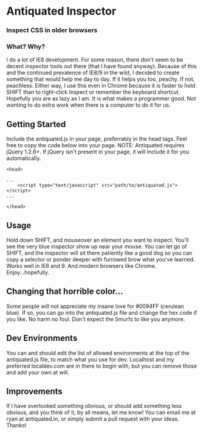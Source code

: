 # Antiquated Inspector
### Inspect CSS in older browsers

### What? Why?
I do a lot of IE8 development. For some reason, there don't seem to be decent inspector tools out there (that I have found anyway). Because of this and the continued prevalence of IE8/9 in the wild, I decided to create something that would help me day to day. If it helps you too, peachy. If not, peachless. Either way, I use this even in Chrome because it is faster to hold SHIFT than to right-click Inspect or remember the keyboard shortcut. Hopefully you are as lazy as I am. It is what makes a programmer good. Not wanting to do extra work when there is a computer to do it for us.

## Getting Started

Include the antiquated.js in your page, preferrably in the head tags. Feel free to copy the code below into your page.
NOTE: Antiquated requires jQuery 1.2.6+. If jQuery isn't present in your page, it will include it for you automatically.

```
<head>

...
	<script type="text/javascript" src="path/to/antiquated.js"></script>
...

</head>
```

## Usage

Hold down SHIFT, and mouseover an element you want to inspect. You'll see the very blue inspector show up near your mouse. You can let go of SHIFT, and the inspector will sit there patiently like a good dog so you can copy a selector or ponder deeper with furrowed brow what you've learned. Works well in IE8 and 9. And modern browsers like Chrome. Enjoy...hopefully.

## Changing that horrible color...
Some people will not appreciate my insane love for #0094FF (cerulean blue). If so, you can go into the antiquated.js file and change the hex code if you like. No harm no foul. Don't expect the Smurfs to like you anymore.

## Dev Environments
You can and should edit the list of allowed environments at the top of the antiquated.js file, to match what you use for dev. Localhost and my preferred localdev.com are in there to begin with, but you can remove those and add your own at will.

## Improvements
If I have overlooked something obvious, or should add something less obvious, and you think of it, by all means, let me know! You can email me at ryan at antiquated.in, or simply submit a pull request with your ideas. Thanks! 
